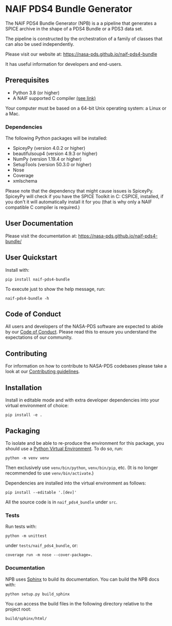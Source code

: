 # NAIF PDS4 Bundle Generator

The NAIF PDS4 Bundle Generator (NPB) is a a pipeline that
generates a SPICE archive in the shape of a PDS4 Bundle or a PDS3 data set.

The pipeline is constructed by the orchestration of a family of classes that 
can also be used independently.

Please visit our website at: https://nasa-pds.github.io/naif-pds4-bundle

It has useful information for developers and end-users.


## Prerequisites

   * Python 3.8 (or higher)
   * A NAIF supported C compiler [(see link)](https://naif.jpl.nasa.gov/naif/toolkit_C.html)

Your computer must be based on a 64-bit Unix operating system: a Linux or a Mac.

### Dependencies

The following Python packages will be installed:

   * SpiceyPy (version 4.0.2 or higher)
   * beautifulsoup4 (version 4.9.3 or higher)
   * NumPy (version 1.19.4 or higher)
   * SetupTools (version 50.3.0 or higher)
   * Nose
   * Coverage
   * xmlschema

Please note that the dependency that might cause issues is SpiceyPy. SpiceyPy
will check if you have the SPICE Toolkit in C: CSPICE, installed, if you don't
it will automatically install it for you (that is why only a NAIF compatible
C compiler is required.)

## User Documentation

Please visit the documentation at: https://nasa-pds.github.io/naif-pds4-bundle/


## User Quickstart

Install with:

    pip install naif-pds4-bundle

To execute just to show the help message, run:

    naif-pds4-bundle -h


## Code of Conduct

All users and developers of the NASA-PDS software are expected to abide by our [Code of Conduct](https://github.com/NASA-PDS/.github/blob/main/CODE_OF_CONDUCT.md). Please read this to ensure you understand the expectations of our community.


## Contributing

For information on how to contribute to NASA-PDS codebases please take a look at our [Contributing guidelines](https://github.com/NASA-PDS/.github/blob/main/CONTRIBUTING.md).


## Installation

Install in editable mode and with extra developer dependencies into your virtual environment of choice:

    pip install -e .


## Packaging

To isolate and be able to re-produce the environment for this package, you should use a [Python Virtual Environment](https://docs.python.org/3/tutorial/venv.html). To do so, run:

    python -m venv venv

Then exclusively use `venv/bin/python`, `venv/bin/pip`, etc. (It is no longer recommended to use `venv/bin/activate`.)

Dependencies are installed into the virtual environment as follows:

    pip install --editable '.[dev]'

All the source code is in `naif_pds4_bundle` under `src`.


### Tests

Run tests with: 

    python -m unittest

under ``tests/naif_pds4_bundle``, or:

    coverage run -m nose --cover-package=.


### Documentation

NPB uses [Sphinx](https://www.sphinx-doc.org/en/master/) to build its 
documentation. You can build the NPB docs with:

    python setup.py build_sphinx

You can access the build files in the following directory relative to the project root:

    build/sphinx/html/
